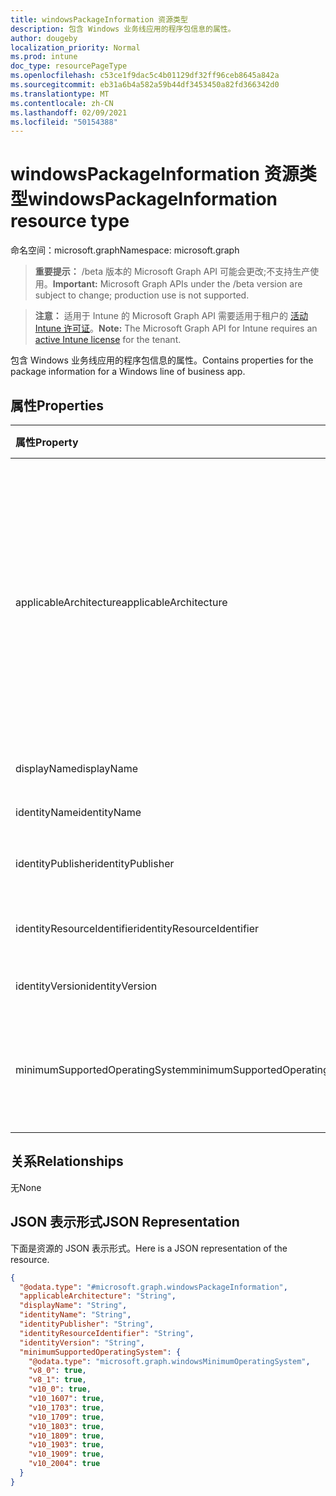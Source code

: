 ```yaml
---
title: windowsPackageInformation 资源类型
description: 包含 Windows 业务线应用的程序包信息的属性。
author: dougeby
localization_priority: Normal
ms.prod: intune
doc_type: resourcePageType
ms.openlocfilehash: c53ce1f9dac5c4b01129df32ff96ceb8645a842a
ms.sourcegitcommit: eb31a6b4a582a59b44df3453450a82fd366342d0
ms.translationtype: MT
ms.contentlocale: zh-CN
ms.lasthandoff: 02/09/2021
ms.locfileid: "50154388"
---
```

# <a name="windowspackageinformation-resource-type"></a><span data-ttu-id="a6f56-103">windowsPackageInformation 资源类型</span><span class="sxs-lookup"><span data-stu-id="a6f56-103">windowsPackageInformation resource type</span></span>

<span data-ttu-id="a6f56-104">命名空间：microsoft.graph</span><span class="sxs-lookup"><span data-stu-id="a6f56-104">Namespace: microsoft.graph</span></span>

> <span data-ttu-id="a6f56-105">**重要提示：** /beta 版本的 Microsoft Graph API 可能会更改;不支持生产使用。</span><span class="sxs-lookup"><span data-stu-id="a6f56-105">**Important:** Microsoft Graph APIs under the /beta version are subject to change; production use is not supported.</span></span>

> <span data-ttu-id="a6f56-106">**注意：** 适用于 Intune 的 Microsoft Graph API 需要适用于租户的 [活动 Intune 许可证](https://go.microsoft.com/fwlink/?linkid=839381)。</span><span class="sxs-lookup"><span data-stu-id="a6f56-106">**Note:** The Microsoft Graph API for Intune requires an [active Intune license](https://go.microsoft.com/fwlink/?linkid=839381) for the tenant.</span></span>

<span data-ttu-id="a6f56-107">包含 Windows 业务线应用的程序包信息的属性。</span><span class="sxs-lookup"><span data-stu-id="a6f56-107">Contains properties for the package information for a Windows line of business app.</span></span>

## <a name="properties"></a><span data-ttu-id="a6f56-108">属性</span><span class="sxs-lookup"><span data-stu-id="a6f56-108">Properties</span></span>
|<span data-ttu-id="a6f56-109">属性</span><span class="sxs-lookup"><span data-stu-id="a6f56-109">Property</span></span>|<span data-ttu-id="a6f56-110">类型</span><span class="sxs-lookup"><span data-stu-id="a6f56-110">Type</span></span>|<span data-ttu-id="a6f56-111">说明</span><span class="sxs-lookup"><span data-stu-id="a6f56-111">Description</span></span>|
|:---|:---|:---|
|<span data-ttu-id="a6f56-112">applicableArchitecture</span><span class="sxs-lookup"><span data-stu-id="a6f56-112">applicableArchitecture</span></span>|[<span data-ttu-id="a6f56-113">windowsArchitecture</span><span class="sxs-lookup"><span data-stu-id="a6f56-113">windowsArchitecture</span></span>](../resources/intune-apps-windowsarchitecture.md)|<span data-ttu-id="a6f56-114">可运行此应用的 Windows 体系结构。</span><span class="sxs-lookup"><span data-stu-id="a6f56-114">The Windows architecture for which this app can run on.</span></span> <span data-ttu-id="a6f56-115">可取值为：`none`、`x86`、`x64`、`arm`、`neutral`、`arm64`。</span><span class="sxs-lookup"><span data-stu-id="a6f56-115">Possible values are: `none`, `x86`, `x64`, `arm`, `neutral`, `arm64`.</span></span>|
|<span data-ttu-id="a6f56-116">displayName</span><span class="sxs-lookup"><span data-stu-id="a6f56-116">displayName</span></span>|<span data-ttu-id="a6f56-117">String</span><span class="sxs-lookup"><span data-stu-id="a6f56-117">String</span></span>|<span data-ttu-id="a6f56-118">显示名称。</span><span class="sxs-lookup"><span data-stu-id="a6f56-118">The Display Name.</span></span>|
|<span data-ttu-id="a6f56-119">identityName</span><span class="sxs-lookup"><span data-stu-id="a6f56-119">identityName</span></span>|<span data-ttu-id="a6f56-120">String</span><span class="sxs-lookup"><span data-stu-id="a6f56-120">String</span></span>|<span data-ttu-id="a6f56-121">标识名称。</span><span class="sxs-lookup"><span data-stu-id="a6f56-121">The Identity Name.</span></span>|
|<span data-ttu-id="a6f56-122">identityPublisher</span><span class="sxs-lookup"><span data-stu-id="a6f56-122">identityPublisher</span></span>|<span data-ttu-id="a6f56-123">String</span><span class="sxs-lookup"><span data-stu-id="a6f56-123">String</span></span>|<span data-ttu-id="a6f56-124">标识发布者。</span><span class="sxs-lookup"><span data-stu-id="a6f56-124">The Identity Publisher.</span></span>|
|<span data-ttu-id="a6f56-125">identityResourceIdentifier</span><span class="sxs-lookup"><span data-stu-id="a6f56-125">identityResourceIdentifier</span></span>|<span data-ttu-id="a6f56-126">String</span><span class="sxs-lookup"><span data-stu-id="a6f56-126">String</span></span>|<span data-ttu-id="a6f56-127">标识资源标识符。</span><span class="sxs-lookup"><span data-stu-id="a6f56-127">The Identity Resource Identifier.</span></span>|
|<span data-ttu-id="a6f56-128">identityVersion</span><span class="sxs-lookup"><span data-stu-id="a6f56-128">identityVersion</span></span>|<span data-ttu-id="a6f56-129">String</span><span class="sxs-lookup"><span data-stu-id="a6f56-129">String</span></span>|<span data-ttu-id="a6f56-130">标识版本。</span><span class="sxs-lookup"><span data-stu-id="a6f56-130">The Identity Version.</span></span>|
|<span data-ttu-id="a6f56-131">minimumSupportedOperatingSystem</span><span class="sxs-lookup"><span data-stu-id="a6f56-131">minimumSupportedOperatingSystem</span></span>|[<span data-ttu-id="a6f56-132">windowsMinimumOperatingSystem</span><span class="sxs-lookup"><span data-stu-id="a6f56-132">windowsMinimumOperatingSystem</span></span>](../resources/intune-apps-windowsminimumoperatingsystem.md)|<span data-ttu-id="a6f56-133">最低适用操作系统的值。</span><span class="sxs-lookup"><span data-stu-id="a6f56-133">The value for the minimum applicable operating system.</span></span>|

## <a name="relationships"></a><span data-ttu-id="a6f56-134">关系</span><span class="sxs-lookup"><span data-stu-id="a6f56-134">Relationships</span></span>
<span data-ttu-id="a6f56-135">无</span><span class="sxs-lookup"><span data-stu-id="a6f56-135">None</span></span>

## <a name="json-representation"></a><span data-ttu-id="a6f56-136">JSON 表示形式</span><span class="sxs-lookup"><span data-stu-id="a6f56-136">JSON Representation</span></span>
<span data-ttu-id="a6f56-137">下面是资源的 JSON 表示形式。</span><span class="sxs-lookup"><span data-stu-id="a6f56-137">Here is a JSON representation of the resource.</span></span>
<!-- {
  "blockType": "resource",
  "@odata.type": "microsoft.graph.windowsPackageInformation"
}
-->
``` json
{
  "@odata.type": "#microsoft.graph.windowsPackageInformation",
  "applicableArchitecture": "String",
  "displayName": "String",
  "identityName": "String",
  "identityPublisher": "String",
  "identityResourceIdentifier": "String",
  "identityVersion": "String",
  "minimumSupportedOperatingSystem": {
    "@odata.type": "microsoft.graph.windowsMinimumOperatingSystem",
    "v8_0": true,
    "v8_1": true,
    "v10_0": true,
    "v10_1607": true,
    "v10_1703": true,
    "v10_1709": true,
    "v10_1803": true,
    "v10_1809": true,
    "v10_1903": true,
    "v10_1909": true,
    "v10_2004": true
  }
}
```




